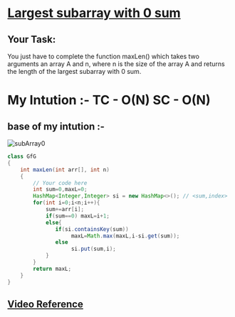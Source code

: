 # **[Largest subarray with 0 sum](https://practice.geeksforgeeks.org/problems/largest-subarray-with-0-sum/1)**

## Your Task:

You just have to complete the function maxLen() which takes two arguments an array A and n, where n is the size of the array A and returns the length of the largest subarray with 0 sum.

# **My Intution :- TC - O(N) SC - O(N)**

## base of my intution :-

![subArray0](https://user-images.githubusercontent.com/71629248/123395324-b361d300-d5bd-11eb-9f19-dedc0fbc66b6.png)

```java
class GfG
{
    int maxLen(int arr[], int n)
    {
        // Your code here
        int sum=0,maxL=0;
        HashMap<Integer,Integer> si = new HashMap<>(); // <sum,index>
        for(int i=0;i<n;i++){
            sum+=arr[i];
            if(sum==0) maxL=i+1;
            else{
               if(si.containsKey(sum))
                    maxL=Math.max(maxL,i-si.get(sum));
               else
                    si.put(sum,i);
            }
        }
        return maxL;
    }
}
```

## **[Video Reference](https://youtu.be/xmguZ6GbatA)**
